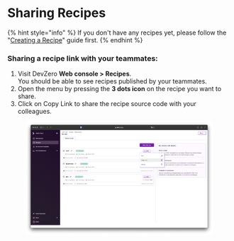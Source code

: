 # Sharing Recipes



{% hint style="info" %}
If you don't have any recipes yet, please follow the "[Creating a Recipe](new-recipe.md)" guide first.
{% endhint %}

### Sharing a recipe link with your teammates:

1. Visit DevZero **Web console > Recipes**.\
   You should be able to see recipes published by your teammates.
2. Open the menu by pressing the **3 dots icon** on the recipe you want to share.
3. Click on Copy Link to share the recipe source code with your colleagues.

<figure><img src="../.gitbook/assets/Screenshot 2024-07-29 at 17.48.23.png" alt=""><figcaption></figcaption></figure>

